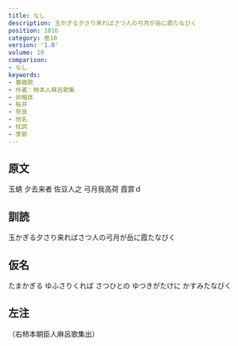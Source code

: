 ```yaml
---
title: なし
description: 玉かぎる夕さり来ればさつ人の弓月が岳に霞たなびく
position: 1816
category: 巻10
version: '1.0'
volume: 10
comparison:
- なし
keywords:
- 春雑歌
- 作者：柿本人麻呂歌集
- 非略体
- 桜井
- 奈良
- 地名
- 枕詞
- 季節
---
```


## 原文

玉蜻 夕去来者 佐豆人之 弓月我高荷 霞霏ｄ

## 訓読

玉かぎる夕さり来ればさつ人の弓月が岳に霞たなびく

## 仮名

たまかぎる ゆふさりくれば さつひとの ゆつきがたけに かすみたなびく

## 左注

（右柿本朝臣人麻呂歌集出）
